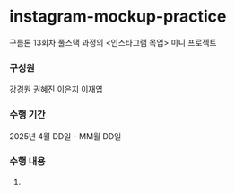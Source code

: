 # instagram-mockup-practice
구름톤 13회차 풀스택 과정의 &lt;인스타그램 목업> 미니 프로젝트

### 구성원
강경원
권혜진
이은지
이재엽

### 수행 기간
2025년 4월 DD일 - MM월 DD일

### 수행 내용
1. 
